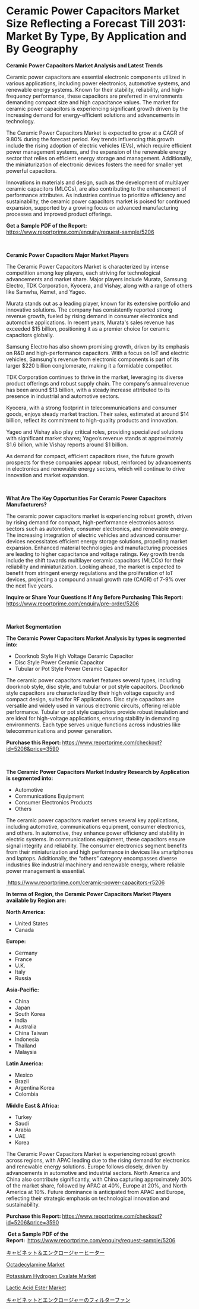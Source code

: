 <p><h1>Ceramic Power Capacitors Market Size Reflecting a Forecast Till 2031: Market By Type, By Application and By Geography</h1></p><p><strong>Ceramic Power Capacitors Market Analysis and Latest Trends</strong></p>
<p><p>Ceramic power capacitors are essential electronic components utilized in various applications, including power electronics, automotive systems, and renewable energy systems. Known for their stability, reliability, and high-frequency performance, these capacitors are preferred in environments demanding compact size and high capacitance values. The market for ceramic power capacitors is experiencing significant growth driven by the increasing demand for energy-efficient solutions and advancements in technology.</p><p>The Ceramic Power Capacitors Market is expected to grow at a CAGR of 9.80% during the forecast period. Key trends influencing this growth include the rising adoption of electric vehicles (EVs), which require efficient power management systems, and the expansion of the renewable energy sector that relies on efficient energy storage and management. Additionally, the miniaturization of electronic devices fosters the need for smaller yet powerful capacitors.</p><p>Innovations in materials and design, such as the development of multilayer ceramic capacitors (MLCCs), are also contributing to the enhancement of performance attributes. As industries continue to prioritize efficiency and sustainability, the ceramic power capacitors market is poised for continued expansion, supported by a growing focus on advanced manufacturing processes and improved product offerings.</p></p>
<p><strong>Get a Sample PDF of the Report:&nbsp;</strong> <a href="https://www.reportprime.com/enquiry/request-sample/5206">https://www.reportprime.com/enquiry/request-sample/5206</a></p>
<p>&nbsp;</p>
<p><strong>Ceramic Power Capacitors Major Market Players</strong></p>
<p><p>The Ceramic Power Capacitors Market is characterized by intense competition among key players, each striving for technological advancements and market share. Major players include Murata, Samsung Electro, TDK Corporation, Kyocera, and Vishay, along with a range of others like Samwha, Kemet, and Yageo.</p><p>Murata stands out as a leading player, known for its extensive portfolio and innovative solutions. The company has consistently reported strong revenue growth, fueled by rising demand in consumer electronics and automotive applications. In recent years, Murata's sales revenue has exceeded $15 billion, positioning it as a premier choice for ceramic capacitors globally.</p><p>Samsung Electro has also shown promising growth, driven by its emphasis on R&D and high-performance capacitors. With a focus on IoT and electric vehicles, Samsung's revenue from electronic components is part of its larger $220 billion conglomerate, making it a formidable competitor.</p><p>TDK Corporation continues to thrive in the market, leveraging its diverse product offerings and robust supply chain. The company's annual revenue has been around $13 billion, with a steady increase attributed to its presence in industrial and automotive sectors.</p><p>Kyocera, with a strong footprint in telecommunications and consumer goods, enjoys steady market traction. Their sales, estimated at around $14 billion, reflect its commitment to high-quality products and innovation.</p><p>Yageo and Vishay also play critical roles, providing specialized solutions with significant market shares; Yageo’s revenue stands at approximately $1.6 billion, while Vishay reports around $1 billion. </p><p>As demand for compact, efficient capacitors rises, the future growth prospects for these companies appear robust, reinforced by advancements in electronics and renewable energy sectors, which will continue to drive innovation and market expansion.</p></p>
<p>&nbsp;</p>
<p><strong>What Are The Key Opportunities For Ceramic Power Capacitors Manufacturers?</strong></p>
<p><p>The ceramic power capacitors market is experiencing robust growth, driven by rising demand for compact, high-performance electronics across sectors such as automotive, consumer electronics, and renewable energy. The increasing integration of electric vehicles and advanced consumer devices necessitates efficient energy storage solutions, propelling market expansion. Enhanced material technologies and manufacturing processes are leading to higher capacitance and voltage ratings. Key growth trends include the shift towards multilayer ceramic capacitors (MLCCs) for their reliability and miniaturization. Looking ahead, the market is expected to benefit from stringent energy regulations and the proliferation of IoT devices, projecting a compound annual growth rate (CAGR) of 7-9% over the next five years.</p></p>
<p><strong>Inquire or Share Your Questions If Any Before Purchasing This Report:</strong> <a href="https://www.reportprime.com/enquiry/pre-order/5206">https://www.reportprime.com/enquiry/pre-order/5206</a></p>
<p>&nbsp;</p>
<p><strong>Market Segmentation</strong></p>
<p><strong>The Ceramic Power Capacitors Market Analysis by types is segmented into:</strong></p>
<p><ul><li>Doorknob Style High Voltage Ceramic Capacitor</li><li>Disc Style Power Ceramic Capacitor</li><li>Tubular or Pot Style Power Ceramic Capacitor</li></ul></p>
<p><p>The ceramic power capacitors market features several types, including doorknob style, disc style, and tubular or pot style capacitors. Doorknob style capacitors are characterized by their high voltage capacity and compact design, suited for RF applications. Disc style capacitors are versatile and widely used in various electronic circuits, offering reliable performance. Tubular or pot style capacitors provide robust insulation and are ideal for high-voltage applications, ensuring stability in demanding environments. Each type serves unique functions across industries like telecommunications and power generation.</p></p>
<p><strong>Purchase this Report:&nbsp;</strong><a href="https://www.reportprime.com/checkout?id=5206&price=3590">https://www.reportprime.com/checkout?id=5206&price=3590</a></p>
<p>&nbsp;</p>
<p><strong>The Ceramic Power Capacitors Market Industry Research by Application is segmented into:</strong></p>
<p><ul><li>Automotive</li><li>Communications Equipment</li><li>Consumer Electronics Products</li><li>Others</li></ul></p>
<p><p>The ceramic power capacitors market serves several key applications, including automotive, communications equipment, consumer electronics, and others. In automotive, they enhance power efficiency and stability in electric systems. In communications equipment, these capacitors ensure signal integrity and reliability. The consumer electronics segment benefits from their miniaturization and high performance in devices like smartphones and laptops. Additionally, the “others” category encompasses diverse industries like industrial machinery and renewable energy, where reliable power management is essential.</p></p>
<p><a href="https://www.reportprime.com/ceramic-power-capacitors-r5206">&nbsp;https://www.reportprime.com/ceramic-power-capacitors-r5206</a></p>
<p><strong>In terms of Region, the Ceramic Power Capacitors Market Players available by Region are:</strong></p>
<p>
    <p> <strong> North America: </strong>
        <ul>
            <li>United States</li>
            <li>Canada</li>
        </ul>
        </p> 
    <p> <strong> Europe: </strong>
        <ul>
            <li>Germany</li>
            <li>France</li>
            <li>U.K.</li>
            <li>Italy</li>
            <li>Russia</li>
        </ul>
        </p> 
    <p> <strong> Asia-Pacific: </strong>
        <ul>
            <li>China</li>
            <li>Japan</li>
            <li>South Korea</li>
            <li>India</li>
            <li>Australia</li>
            <li>China Taiwan</li>
            <li>Indonesia</li>
            <li>Thailand</li>
            <li>Malaysia</li>
        </ul>
        </p> 
    <p> <strong> Latin America: </strong>
        <ul>
            <li>Mexico</li>
            <li>Brazil</li>
            <li>Argentina Korea</li>
            <li>Colombia</li>
        </ul>
        </p> 
    <p> <strong> Middle East & Africa: </strong>
        <ul>
            <li>Turkey</li>
            <li>Saudi</li>
            <li>Arabia</li>
            <li>UAE</li>
            <li>Korea</li>
        </ul>
    </p>
    </p>
<p><p>The Ceramic Power Capacitors Market is experiencing robust growth across regions, with APAC leading due to the rising demand for electronics and renewable energy solutions. Europe follows closely, driven by advancements in automotive and industrial sectors. North America and China also contribute significantly, with China capturing approximately 30% of the market share, followed by APAC at 40%, Europe at 20%, and North America at 10%. Future dominance is anticipated from APAC and Europe, reflecting their strategic emphasis on technological innovation and sustainability.</p></p>
<p><strong>Purchase this Report: </strong><a href="https://www.reportprime.com/checkout?id=5206&price=3590">https://www.reportprime.com/checkout?id=5206&price=3590</a></p>
<p>&nbsp;<strong>Get a Sample PDF of the Report:&nbsp;&nbsp;</strong><a href="https://www.reportprime.com/enquiry/request-sample/5206">https://www.reportprime.com/enquiry/request-sample/5206</a></p>
<p><strong></strong></p>
<p><p><a href="https://medium.com/@gla8aaroyals/cabinet-enclosure-heater-market-%E3%81%AE%E3%82%B0%E3%83%AD%E3%83%BC%E3%83%90%E3%83%AB%E5%B8%82%E5%A0%B4%E6%A6%82%E8%A6%81%E3%81%AF-%E4%B8%96%E7%95%8C%E3%81%8A%E3%82%88%E3%81%B3%E4%B8%BB%E8%A6%81%E5%B8%82%E5%A0%B4%E3%81%AB%E3%81%8A%E3%81%91%E3%82%8B%E6%A5%AD%E7%95%8C%E3%81%AB%E5%BD%B1%E9%9F%BF%E3%82%92%E4%B8%8E%E3%81%88%E3%82%8B%E4%B8%BB%E8%A6%81%E3%81%AA%E3%83%88%E3%83%AC%E3%83%B3%E3%83%89%E3%81%AB%E3%81%A4%E3%81%84%E3%81%A6-%E7%8B%AC%E8%87%AA%E3%81%AE%E8%A6%96%E7%82%B9%E3%82%92%E6%8F%90%E4%BE%9B%E3%81%97%E3%81%BE%E3%81%99-b0b0879ff296">キャビネット＆エンクロージャーヒーター</a></p><p><a href="https://issuu.com/reportprime-2/docs/octadecylamine-market-size-2030.ppt_baede87f5bdfa0">Octadecylamine Market</a></p><p><a href="https://medium.com/@samanthasmithk142/this-report-aims-to-deliver-an-in-depth-analysis-of-the-global-potassium-hydrogen-oxalate-market-a93ab1ed6b88">Potassium Hydrogen Oxalate Market</a></p><p><a href="https://medium.com/@samanthasmithk142/this-lactic-acid-ester-market-research-report-evaluates-the-key-market-trends-drivers-and-2c0e01cc8700">Lactic Acid Ester Market</a></p><p><a href="https://medium.com/@gla8aaroyals/cabinet-enclosure-filter-fan-market-%E3%81%AF-%E3%82%B3%E3%82%B9%E3%83%88%E7%AE%A1%E7%90%86%E3%81%A8%E5%8A%B9%E7%8E%87%E5%90%91%E4%B8%8A%E3%82%92%E5%84%AA%E5%85%88%E3%81%97%E3%81%BE%E3%81%99-%E3%81%95%E3%82%89%E3%81%AB-%E5%A0%B1%E5%91%8A%E6%9B%B8%E3%81%AF%E5%B8%82%E5%A0%B4%E3%81%AE%E9%9C%80%E8%A6%81%E9%9D%A2%E3%81%A8%E4%BE%9B%E7%B5%A6%E9%9D%A2%E3%81%AE%E4%B8%A1%E6%96%B9%E3%82%92%E3%82%AB%E3%83%90%E3%83%BC%E3%81%97%E3%81%A6%E3%81%84%E3%81%BE%E3%81%99-cabinet-678d27eab6c5">キャビネットとエンクロージャーのフィルターファン</a></p></p>